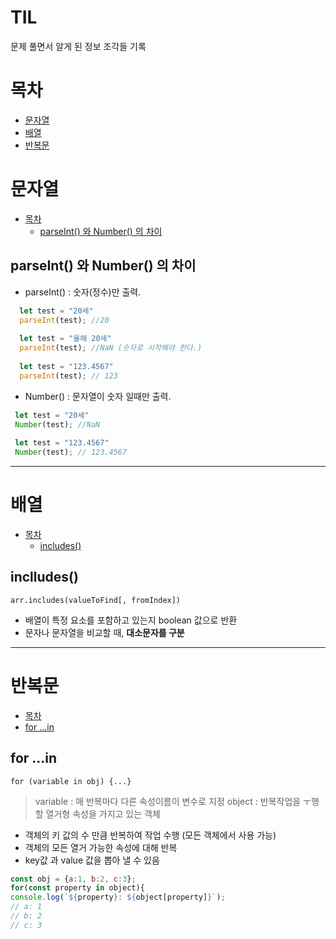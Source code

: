 # TIL 
문제 풀면서 알게 된 정보 조각들 기록

# 목차
  * [문자열](#문자열)
  * [배열](#배열)
  * [반복문](#반복문)

# 문자열
* [목차](#목차) 
  * [parseInt() 와 Number() 의 차이](#parseInt()-와-Number()-의-차이) 
 
 
## parseInt() 와 Number() 의 차이
* parseInt() : 숫자(정수)만 출력.   
```javascript
  let test = "20세"
  parseInt(test); //20
  
  let test = "올해 20세"
  parseInt(test); //NaN (숫자로 시작해야 한다.)
  
  let test = "123.4567"
  parseInt(test); // 123
  ```
* Number() : 문자열이 숫자 일때만 출력.
 ```javascript
  let test = "20세"
  Number(test); //NaN
  
  let test = "123.4567"
  Number(test); // 123.4567
  ```
 - - - 
  
# 배열
* [목차](#목차) 
  * [includes()](#includes())

## inclludes()
`arr.includes(valueToFind[, fromIndex])`
- 배열이 특정 요소를 포함하고 있는지 boolean 값으로 반환  
- 문자나 문자열을 비교할 때, **대소문자를 구분**   

- - -

# 반복문
- [목차](#목차)
 - [for ...in](#for-...in)

## for ...in
`for (variable in obj) {...}`
> variable : 매 반복마다 다른 속성이름이 변수로 지정
> object : 반복작업을 ㅜ행할 열거형 속성을 가지고 있는 객체
- 객체의 키 값의 수 만큼 반복하여 작업 수행 (모든 객체에서 사용 가능)
- 객체의 모든 열거 가능한 속성에 대해 반복
- key값 과 value 값을 뽑아 낼 수 있음
```javascript
const obj = {a:1, b:2, c:3};
for(const property in object){
console.log(`${property}: ${object[property]}`);
// a: 1
// b: 2
// c: 3
```


  
